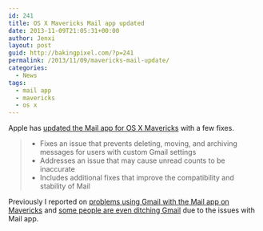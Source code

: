 ```yaml
---
id: 241
title: OS X Mavericks Mail app updated
date: 2013-11-09T21:05:31+00:00
author: Jenxi
layout: post
guid: http://bakingpixel.com/?p=241
permalink: /2013/11/09/mavericks-mail-update/
categories:
  - News
tags:
  - mail app
  - mavericks
  - os x
---
```

Apple has [updated the Mail app for OS X Mavericks](http://support.apple.com/kb/HT6030) with a few fixes.

>   * Fixes an issue that prevents deleting, moving, and archiving messages for users with custom Gmail settings
>   * Addresses an issue that may cause unread counts to be inaccurate
>   * Includes additional fixes that improve the compatibility and stability of Mail

Previously I reported on [problems using Gmail with the Mail app on Mavericks](http://bakingpixel.com/2013/11/gmail-mavericks/) and [some people are even ditching Gmail](http://bakingpixel.com/2013/11/goodbye-gmail/) due to the issues with Mail app.
